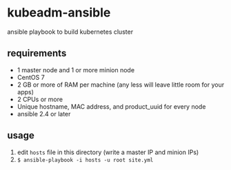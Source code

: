 kubeadm-ansible
===============

ansible playbook to build kubernetes cluster

## requirements

* 1 master node and 1 or more minion node
* CentOS 7
* 2 GB or more of RAM per machine (any less will leave little room for your apps)
* 2 CPUs or more
* Unique hostname, MAC address, and product_uuid for every node
* ansible 2.4 or later

## usage

1. edit `hosts` file in this directory (write a master IP and minion IPs)
1. `$ ansible-playbook -i hosts -u root site.yml`
